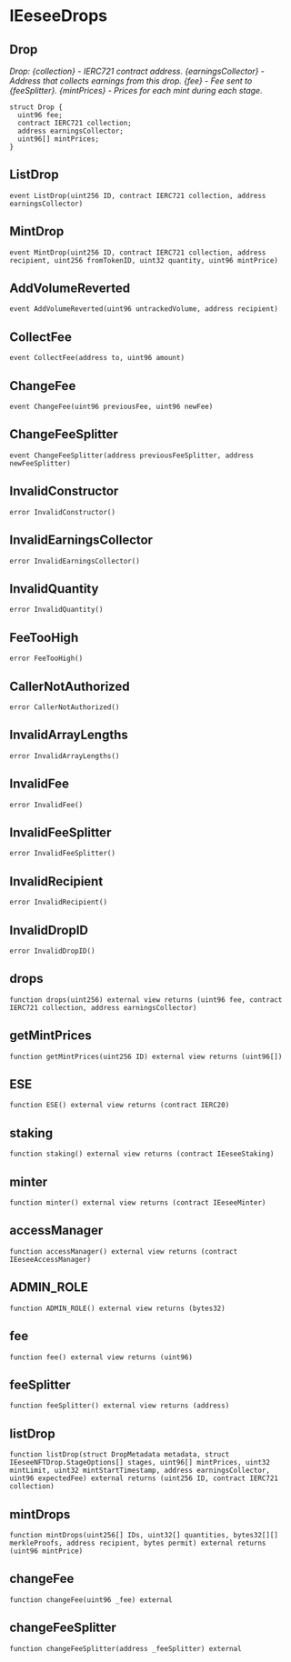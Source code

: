 # IEeseeDrops


## Drop

_Drop:
{collection} - IERC721 contract address.
{earningsCollector} - Address that collects earnings from this drop.
{fee} - Fee sent to {feeSplitter}.
{mintPrices} - Prices for each mint during each stage._

```solidity
struct Drop {
  uint96 fee;
  contract IERC721 collection;
  address earningsCollector;
  uint96[] mintPrices;
}
```
## ListDrop

```solidity
event ListDrop(uint256 ID, contract IERC721 collection, address earningsCollector)
```

## MintDrop

```solidity
event MintDrop(uint256 ID, contract IERC721 collection, address recipient, uint256 fromTokenID, uint32 quantity, uint96 mintPrice)
```

## AddVolumeReverted

```solidity
event AddVolumeReverted(uint96 untrackedVolume, address recipient)
```

## CollectFee

```solidity
event CollectFee(address to, uint96 amount)
```

## ChangeFee

```solidity
event ChangeFee(uint96 previousFee, uint96 newFee)
```

## ChangeFeeSplitter

```solidity
event ChangeFeeSplitter(address previousFeeSplitter, address newFeeSplitter)
```

## InvalidConstructor

```solidity
error InvalidConstructor()
```

## InvalidEarningsCollector

```solidity
error InvalidEarningsCollector()
```

## InvalidQuantity

```solidity
error InvalidQuantity()
```

## FeeTooHigh

```solidity
error FeeTooHigh()
```

## CallerNotAuthorized

```solidity
error CallerNotAuthorized()
```

## InvalidArrayLengths

```solidity
error InvalidArrayLengths()
```

## InvalidFee

```solidity
error InvalidFee()
```

## InvalidFeeSplitter

```solidity
error InvalidFeeSplitter()
```

## InvalidRecipient

```solidity
error InvalidRecipient()
```

## InvalidDropID

```solidity
error InvalidDropID()
```

## drops

```solidity
function drops(uint256) external view returns (uint96 fee, contract IERC721 collection, address earningsCollector)
```

## getMintPrices

```solidity
function getMintPrices(uint256 ID) external view returns (uint96[])
```

## ESE

```solidity
function ESE() external view returns (contract IERC20)
```

## staking

```solidity
function staking() external view returns (contract IEeseeStaking)
```

## minter

```solidity
function minter() external view returns (contract IEeseeMinter)
```

## accessManager

```solidity
function accessManager() external view returns (contract IEeseeAccessManager)
```

## ADMIN_ROLE

```solidity
function ADMIN_ROLE() external view returns (bytes32)
```

## fee

```solidity
function fee() external view returns (uint96)
```

## feeSplitter

```solidity
function feeSplitter() external view returns (address)
```

## listDrop

```solidity
function listDrop(struct DropMetadata metadata, struct IEeseeNFTDrop.StageOptions[] stages, uint96[] mintPrices, uint32 mintLimit, uint32 mintStartTimestamp, address earningsCollector, uint96 expectedFee) external returns (uint256 ID, contract IERC721 collection)
```

## mintDrops

```solidity
function mintDrops(uint256[] IDs, uint32[] quantities, bytes32[][] merkleProofs, address recipient, bytes permit) external returns (uint96 mintPrice)
```

## changeFee

```solidity
function changeFee(uint96 _fee) external
```

## changeFeeSplitter

```solidity
function changeFeeSplitter(address _feeSplitter) external
```


